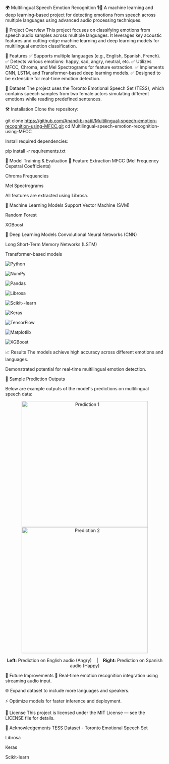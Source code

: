 🌍 Multilingual Speech Emotion Recognition 🎙️🧠
A machine learning and deep learning-based project for detecting emotions from speech across multiple languages using advanced audio processing techniques.

📌 Project Overview
This project focuses on classifying emotions from speech audio samples across multiple languages. It leverages key acoustic features and cutting-edge machine learning and deep learning models for multilingual emotion classification.

🚀 Features
✅ Supports multiple languages (e.g., English, Spanish, French).
✅ Detects various emotions: happy, sad, angry, neutral, etc.
✅ Utilizes MFCC, Chroma, and Mel Spectrograms for feature extraction.
✅ Implements CNN, LSTM, and Transformer-based deep learning models.
✅ Designed to be extensible for real-time emotion detection.

📂 Dataset
The project uses the Toronto Emotional Speech Set (TESS), which contains speech samples from two female actors simulating different emotions while reading predefined sentences.

🛠️ Installation
Clone the repository:

git clone https://github.com/Anand-b-patil/Multilingual-speech-emotion-recognition-using-MFCC.git
cd Multilingual-speech-emotion-recognition-using-MFCC

Install required dependencies:

pip install -r requirements.txt

🧪 Model Training & Evaluation
🎼 Feature Extraction
MFCC (Mel Frequency Cepstral Coefficients)

Chroma Frequencies

Mel Spectrograms

All features are extracted using Librosa.

🧠 Machine Learning Models
Support Vector Machine (SVM)

Random Forest

XGBoost

🤖 Deep Learning Models
Convolutional Neural Networks (CNN)

Long Short-Term Memory Networks (LSTM)

Transformer-based models

![Python](https://img.shields.io/badge/Python-3.8%2B-blue.svg)

![NumPy](https://img.shields.io/badge/NumPy-1.24+-orange)

![Pandas](https://img.shields.io/badge/Pandas-1.5+-blue)

![Librosa](https://img.shields.io/badge/Librosa-0.10+-brightgreen)

![Scikit--learn](https://img.shields.io/badge/scikit--learn-1.2+-yellow)

![Keras](https://img.shields.io/badge/Keras-2.x-red)

![TensorFlow](https://img.shields.io/badge/TensorFlow-2.x-orange)

![Matplotlib](https://img.shields.io/badge/Matplotlib-3.x-green)

![XGBoost](https://img.shields.io/badge/XGBoost-1.7+-lightgrey)

📈 Results
The models achieve high accuracy across different emotions and languages.

Demonstrated potential for real-time multilingual emotion detection.

🎯 Sample Prediction Outputs

Below are example outputs of the model's predictions on multilingual speech data:

<div align="center">
  <img src="static/prediction1.png" alt="Prediction 1" width="400"/>
  <img src="static/prediction2.png" alt="Prediction 2" width="400"/>
</div>

<p align="center">
  <b>Left:</b> Prediction on English audio (Angry) &nbsp;&nbsp; | &nbsp;&nbsp;
  <b>Right:</b> Prediction on Spanish audio (Happy)
</p>



🚧 Future Improvements
🔄 Real-time emotion recognition integration using streaming audio input.

🌐 Expand dataset to include more languages and speakers.

⚡ Optimize models for faster inference and deployment.

📜 License
This project is licensed under the MIT License — see the LICENSE file for details.

🙌 Acknowledgements
TESS Dataset - Toronto Emotional Speech Set

Librosa

Keras

Scikit-learn

